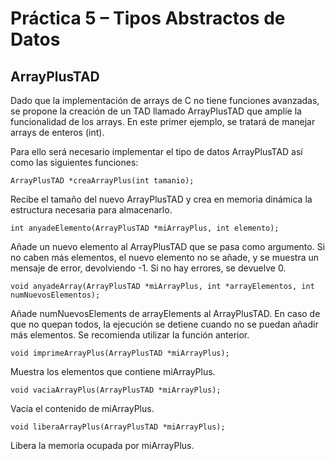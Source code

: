 # Práctica 5 – Tipos Abstractos de Datos


## ArrayPlusTAD

Dado que la implementación de arrays de C no tiene funciones avanzadas, se propone la creación de un TAD llamado ArrayPlusTAD que amplíe la funcionalidad de los arrays. En este primer ejemplo, se tratará de manejar arrays de enteros (int).

Para ello será necesario implementar el tipo de datos ArrayPlusTAD así como las siguientes funciones:

```ArrayPlusTAD *creaArrayPlus(int tamanio);```

Recibe el tamaño del nuevo ArrayPlusTAD y crea en memoria dinámica la estructura necesaria para almacenarlo.

```int anyadeElemento(ArrayPlusTAD *miArrayPlus, int elemento);```

Añade un nuevo elemento al ArrayPlusTAD que se pasa como argumento. Si no caben más elementos, el nuevo elemento no se añade, y se muestra un mensaje de error, devolviendo -1. Si no hay errores, se devuelve 0.

```void anyadeArray(ArrayPlusTAD *miArrayPlus, int *arrayElementos, int numNuevosElementos);```

Añade numNuevosElements de arrayElements al ArrayPlusTAD. En caso de que no quepan todos, la ejecución se detiene cuando no se puedan añadir más elementos. Se recomienda utilizar la función anterior.

```void imprimeArrayPlus(ArrayPlusTAD *miArrayPlus);```

Muestra los elementos que contiene miArrayPlus.

```void vaciaArrayPlus(ArrayPlusTAD *miArrayPlus);```

Vacía el contenido de miArrayPlus.

```void liberaArrayPlus(ArrayPlusTAD *miArrayPlus);```

Libera la memoria ocupada por miArrayPlus.
